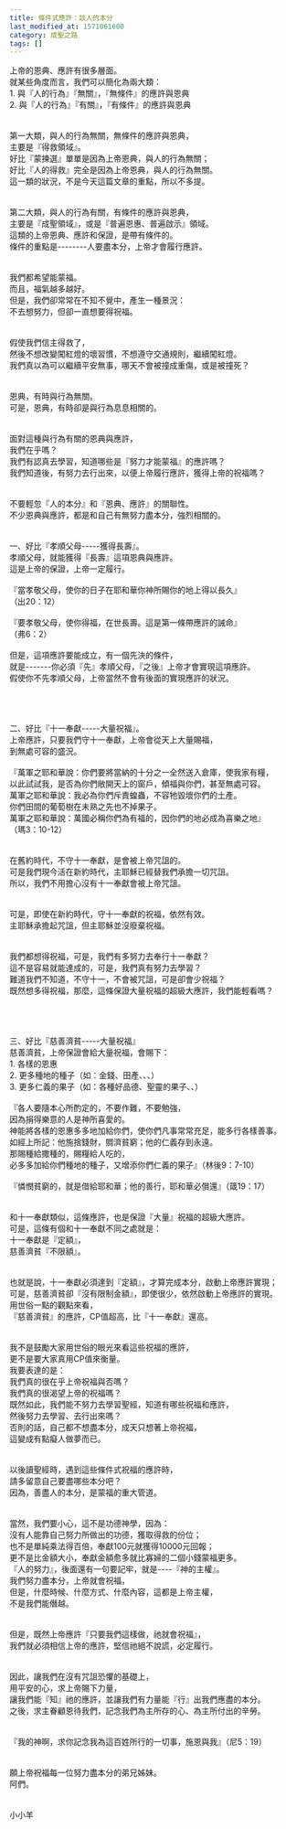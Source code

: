 ```yaml
---
title: 條件式應許：談人的本分
last_modified_at: 1571061600
category: 成聖之路
tags: []
---
```


<div>上帝的恩典、應許有很多層面。</div>

<div>就某些角度而言，我們可以簡化為兩大類：</div>

<div>1.<span style="white-space:pre"> </span>與『人的行為』『無關』，『無條件』的應許與恩典</div>

<div>2.<span style="white-space:pre"> </span>與『人的行為』『有關』，『有條件』的應許與恩典</div>

<div>&nbsp;</div>

<div>&nbsp;</div>

<div>第一大類，與人的行為無關，無條件的應許與恩典，</div>

<div>主要是『得救領域』。</div>

<div>好比『蒙揀選』單單是因為上帝恩典，與人的行為無關；</div>

<div>好比『人的得救』完全是因為上帝恩典，與人的行為無關。</div>

<div>這一類的狀況，不是今天這篇文章的重點，所以不多提。</div>

<div>&nbsp;</div>

<div>&nbsp;</div>

<div>第二大類，與人的行為有關，有條件的應許與恩典，</div>

<div>主要是『成聖領域』，或是『普遍恩惠、普遍啟示』領域。</div>

<div>這類的上帝恩典、應許和保證，是帶有條件的。</div>

<div>條件的重點是--------人要盡本分，上帝才會履行應許。</div>

<div>&nbsp;</div>

<div>&nbsp;</div>

<div>我們都希望能蒙福。</div>

<div>而且，福氣越多越好。</div>

<div>但是，我們卻常常在不知不覺中，產生一種景況：</div>

<div>不去想努力，但卻一直想要得祝福。</div>

<div>&nbsp;</div>

<div>&nbsp;</div>

<div>假使我們信主得救了，</div>

<div>然後不想改變闖紅燈的壞習慣，不想遵守交通規則，繼續闖紅燈。</div>

<div>我們真以為可以繼續平安無事，哪天不會被撞成重傷，或是被撞死？</div>

<div>&nbsp;</div>

<div>&nbsp;</div>

<div>恩典，有時與行為無關。</div>

<div>可是，恩典，有時卻是與行為息息相關的。</div>

<div>&nbsp;</div>

<div>&nbsp;</div>

<div>面對這種與行為有關的恩典與應許，</div>

<div>我們在乎嗎？</div>

<div>我們有認真去學習，知道哪些是『努力才能蒙福』的應許嗎？</div>

<div>我們知道後，有努力去行出來，以便上帝履行應許，獲得上帝的祝福嗎？</div>

<div>&nbsp;</div>

<div>&nbsp;</div>

<div>不要輕忽『人的本分』和『恩典、應許』的關聯性。</div>

<div>不少恩典與應許，都是和自己有無努力盡本分，強烈相關的。</div>

<div>&nbsp;</div>

<div>&nbsp;</div>

<div>一、好比『孝順父母-----獲得長壽』。</div>

<div>孝順父母，就能獲得『長壽』這項恩典與應許。</div>

<div>這是上帝的保證，上帝一定履行。</div>

<div>&nbsp;</div>

<div>『當孝敬父母，使你的日子在耶和華你神所賜你的地上得以長久』</div>

<div>（出20：12）</div>

<div>&nbsp;</div>

<div>『要孝敬父母，使你得福，在世長壽。這是第一條帶應許的誡命』</div>

<div>（弗6：2）</div>

<div>&nbsp;</div>

<div>但是，這項應許要能成立，有一個先決的條件，</div>

<div>就是-------你必須『先』孝順父母，『之後』上帝才會實現這項應許。</div>

<div>假使你不先孝順父母，上帝當然不會有後面的實現應許的狀況。</div>

<div>&nbsp;</div>

<div>&nbsp;</div>

<div>&nbsp;</div>

<div>&nbsp;</div>

<div>二、好比『十一奉獻-----大量祝福』。</div>

<div>上帝應許，只要我們守十一奉獻，上帝會從天上大量賜福，</div>

<div>到無處可容的盛況。</div>

<div>&nbsp;</div>

<div>『萬軍之耶和華說：你們要將當納的十分之一全然送入倉庫，使我家有糧，</div>

<div>以此試試我，是否為你們敞開天上的窗戶，傾福與你們，甚至無處可容。</div>

<div>萬軍之耶和華說：我必為你們斥責蝗蟲，不容牠毀壞你們的土產。</div>

<div>你們田間的葡萄樹在未熟之先也不掉果子。</div>

<div>萬軍之耶和華說：萬國必稱你們為有福的，因你們的地必成為喜樂之地』</div>

<div>（瑪3：10-12）</div>

<div>&nbsp;</div>

<div>&nbsp;</div>

<div>在舊約時代，不守十一奉獻，是會被上帝咒詛的。</div>

<div>可是我們現今活在新約時代，主耶穌已經替我們承擔一切咒詛。</div>

<div>所以，我們不用擔心沒有十一奉獻會被上帝咒詛。</div>

<div>&nbsp;</div>

<div>&nbsp;</div>

<div>可是，即使在新約時代，守十一奉獻的祝福，依然有效。</div>

<div>主耶穌承擔起咒詛，但主耶穌並沒廢棄祝福。</div>

<div>&nbsp;</div>

<div>&nbsp;</div>

<div>我們都想得祝福，可是，我們有多努力去奉行十一奉獻？</div>

<div>這不是容易就能達成的，可是，我們真有努力去學習？</div>

<div>難道我們不知道，不守十一，不會被咒詛，可是卻會少祝福？</div>

<div>既然想多得祝福，那麼，這條保證大量祝福的超級大應許，我們能輕看嗎？</div>

<div>&nbsp;</div>

<div>&nbsp;</div>

<div>&nbsp;</div>

<div>&nbsp;</div>

<div>三、好比『慈善濟貧-----大量祝福』</div>

<div>慈善濟貧，上帝保證會給大量祝福，會賜下：</div>

<div>1.<span style="white-space:pre"> </span>各樣的恩惠</div>

<div>2.<span style="white-space:pre"> </span>更多種地的種子（如：金錢、田產、、、）</div>

<div>3.<span style="white-space:pre"> </span>更多仁義的果子（如：各種好品德、聖靈的果子、、）</div>

<div>&nbsp;</div>

<div>『各人要隨本心所酌定的，不要作難，不要勉強，</div>

<div>因為捐得樂意的人是神所喜愛的。</div>

<div>神能將各樣的恩惠多多地加給你們，使你們凡事常常充足，能多行各樣善事。</div>

<div>如經上所記：他施捨錢財，賙濟貧窮；他的仁義存到永遠。</div>

<div>那賜種給撒種的，賜糧給人吃的，</div>

<div>必多多加給你們種地的種子，又增添你們仁義的果子』（林後9：7-10）</div>

<div>&nbsp;</div>

<div>『憐憫貧窮的，就是借給耶和華；他的善行，耶和華必償還』（箴19：17）</div>

<div>&nbsp;</div>

<div>&nbsp;</div>

<div>和十一奉獻類似，這條應許，也是保證『大量』祝福的超級大應許。</div>

<div>可是，這條有個和十一奉獻不同之處就是：</div>

<div>十一奉獻是『定額』，</div>

<div>慈善濟貧『不限額』。</div>

<div>&nbsp;</div>

<div>&nbsp;</div>

<div>也就是說，十一奉獻必須達到『定額』，才算完成本分，啟動上帝應許實現；</div>

<div>可是，慈善濟貧卻『沒有限制金額』，即使很少，依然啟動上帝應許的實現。</div>

<div>用世俗一點的觀點來看，</div>

<div>『慈善濟貧』的應許，CP值超高，比『十一奉獻』還高。</div>

<div>&nbsp;</div>

<div>&nbsp;</div>

<div>我不是鼓勵大家用世俗的眼光來看這些祝福的應許，</div>

<div>更不是要大家真用CP值來衡量。</div>

<div>我要表達的是：</div>

<div>我們真的很在乎上帝祝福與否嗎？</div>

<div>我們真的很渴望上帝的祝福嗎？</div>

<div>既然如此，我們能不努力去學習聖經，知道有哪些祝福和應許，</div>

<div>然後努力去學習、去行出來嗎？</div>

<div>否則的話，自己都不想盡本分，成天只想著上帝祝福，</div>

<div>這變成有點癡人做夢而已。</div>

<div>&nbsp;</div>

<div>&nbsp;</div>

<div>以後讀聖經時，遇到這些條件式祝福的應許時，</div>

<div>請多留意自己要盡哪些本分吧？</div>

<div>因為，善盡人的本分，是蒙福的重大管道。</div>

<div>&nbsp;</div>

<div>&nbsp;</div>

<div>當然，我們要小心，這不是功德神學，因為：</div>

<div>沒有人能靠自己努力所做出的功德，獲取得救的份位；</div>

<div>也不是單純乘法得百倍，奉獻100元就獲得10000元回報；</div>

<div>更不是比金額大小，奉獻金額愈多就比寡婦的二個小錢蒙福更多。</div>

<div>『人的努力』，後面還有一句要記牢，就是----『神的主權』。</div>

<div>我們努力盡本分，上帝就會祝福，</div>

<div>但是，什麼時候、什麼方式、什麼內容，這都是上帝主權，</div>

<div>不是我們能僭越。</div>

<div>&nbsp;</div>

<div>&nbsp;</div>

<div>但是，既然上帝應許『只要我們這樣做，祂就會祝福』，</div>

<div>我們就必須相信上帝的應許，堅信祂絕不說謊，必定履行。</div>

<div>&nbsp;</div>

<div>&nbsp;</div>

<div>因此，讓我們在沒有咒詛恐懼的基礎上，</div>

<div>用平安的心，求上帝賜下力量，</div>

<div>讓我們能『知』祂的應許，並讓我們有力量能『行』出我們應盡的本分。</div>

<div>之後，求主眷顧恩待我們，記念我們為主所存的心、為主所付出的辛勞。</div>

<div>&nbsp;</div>

<div>&nbsp;</div>

<div>『我的神啊，求你記念我為這百姓所行的一切事，施恩與我』（尼5：19）</div>

<div>&nbsp;</div>

<div>&nbsp;</div>

<div>願上帝祝福每一位努力盡本分的弟兄姊妹。</div>

<div>阿們。</div>

<div>&nbsp;</div>

<div>&nbsp;</div>

<div>小小羊</div>

